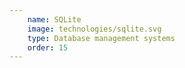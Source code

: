 ```yaml
---
    name: SQLite
    image: technologies/sqlite.svg
    type: Database management systems
    order: 15
---
```

